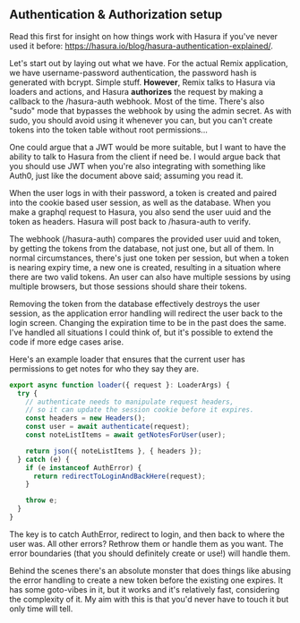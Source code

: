 ## Authentication & Authorization setup

Read this first for insight on how things work with Hasura if you've never used it before: https://hasura.io/blog/hasura-authentication-explained/.

Let's start out by laying out what we have. For the actual Remix application, we have username-password authentication, the password hash is generated with bcrypt. Simple stuff. **However**, Remix talks to Hasura via loaders and actions, and Hasura **authorizes** the request by making a callback to the /hasura-auth webhook. Most of the time. There's also "sudo" mode that bypasses the webhook by using the admin secret. As with sudo, you should avoid using it whenever you can, but you can't create tokens into the token table without root permissions...

One could argue that a JWT would be more suitable, but I want to have the ability to talk to Hasura from the client if need be. I would argue back that you should use JWT when you're also integrating with something like Auth0, just like the document above said; assuming you read it.

When the user logs in with their password, a token is created and paired into the cookie based user session, as well as the database. When you make a graphql request to Hasura, you also send the user uuid and the token as headers. Hasura will post back to /hasura-auth to verify.

The webhook (/hasura-auth) compares the provided user uuid and token, by getting the tokens from the database, not just one, but all of them. In normal circumstances, there's just one token per session, but when a token is nearing expiry time, a new one is created, resulting in a situation where there are two valid tokens. An user can also have multiple sessions by using multiple browsers, but those sessions should share their tokens.

Removing the token from the database effectively destroys the user session, as the application error handling will redirect the user back to the login screen. Changing the expiration time to be in the past does the same. I've handled all situations I could think of, but it's possible to extend the code if more edge cases arise.

Here's an example loader that ensures that the current user has permissions to get notes for who they say they are.

```ts
export async function loader({ request }: LoaderArgs) {
  try {
    // authenticate needs to manipulate request headers,
    // so it can update the session cookie before it expires.
    const headers = new Headers();
    const user = await authenticate(request);
    const noteListItems = await getNotesForUser(user);

    return json({ noteListItems }, { headers });
  } catch (e) {
    if (e instanceof AuthError) {
      return redirectToLoginAndBackHere(request);
    }

    throw e;
  }
}
```

The key is to catch AuthError, redirect to login, and then back to where the user was. All other errors? Rethrow them or handle them as you want. The error boundaries (that you should definitely create or use!) will handle them.

Behind the scenes there's an absolute monster that does things like abusing the error handling to create a new token before the existing one expires. It has some goto-vibes in it, but it works and it's relatively fast, considering the complexity of it. My aim with this is that you'd never have to touch it but only time will tell.
